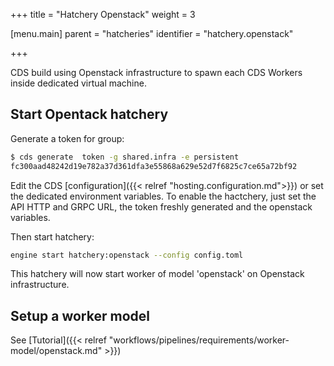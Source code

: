+++
title = "Hatchery Openstack"
weight = 3

[menu.main]
parent = "hatcheries"
identifier = "hatchery.openstack"

+++

CDS build using Openstack infrastructure to spawn each CDS Workers inside dedicated virtual machine.

## Start Opentack hatchery

Generate a token for group:

```bash
$ cds generate  token -g shared.infra -e persistent
fc300aad48242d19e782a37d361dfa3e55868a629e52d7f6825c7ce65a72bf92
```

Edit the CDS [configuration]({{< relref "hosting.configuration.md">}}) or set the dedicated environment variables. To enable the hactchery, just set the API HTTP and GRPC URL, the token freshly generated and the openstack variables.

Then start hatchery:

```bash
engine start hatchery:openstack --config config.toml
```

This hatchery will now start worker of model 'openstack' on Openstack infrastructure.

## Setup a worker model

See [Tutorial]({{< relref "workflows/pipelines/requirements/worker-model/openstack.md" >}})
